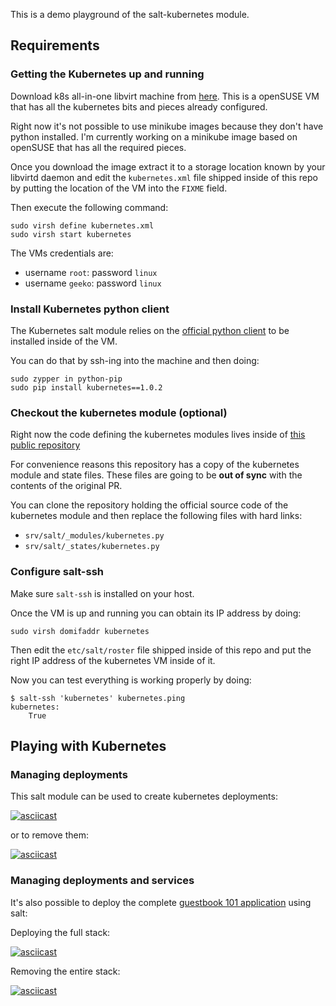This is a demo playground of the salt-kubernetes module.

## Requirements

### Getting the Kubernetes up and running

Download k8s all-in-one libvirt machine from [here](https://filr.attachmategroup.com/ssf/s/readFile/share/88236/4263111497095896051/publicLink/kubernetes-101.qcow2.xz).
This is a openSUSE VM that has all the kubernetes bits and pieces already
configured.

Right now it's not possible to use minikube images because they don't have python
installed. I'm currently working on a minikube image based on openSUSE that
has all the required pieces.

Once you download the image extract it to a storage location known by your libvirtd
daemon and edit the `kubernetes.xml` file shipped inside of this repo by putting
the location of the VM into the `FIXME` field.

Then execute the following command:

```
sudo virsh define kubernetes.xml
sudo virsh start kubernetes
```

The VMs credentials are:

  * username `root`: password `linux`
  * username `geeko`: password `linux`

### Install Kubernetes python client

The Kubernetes salt module relies on the
[official python client](https://github.com/kubernetes-incubator/client-python)
to be installed inside of the VM.

You can do that by ssh-ing into the machine and then doing:

```
sudo zypper in python-pip
sudo pip install kubernetes==1.0.2
```

### Checkout the kubernetes module (optional)

Right now the code defining the kubernetes modules lives inside of
[this public repository](https://github.com/flavio/salt/tree/kubernetes-modules)

For convenience reasons this repository has a copy of the kubernetes
module and state files. These files are going to be **out of sync** with the
contents of the original PR.

You can clone the repository holding the official source code of the kubernetes
module and then replace the following files with hard links:

  * `srv/salt/_modules/kubernetes.py`
  * `srv/salt/_states/kubernetes.py`


### Configure salt-ssh

Make sure `salt-ssh` is installed on your host.

Once the VM is up and running you can obtain its IP address by doing:

```
sudo virsh domifaddr kubernetes
```

Then edit the `etc/salt/roster` file shipped inside of this repo and put
the right IP address of the kubernetes VM inside of it.

Now you can test everything is working properly by doing:

```
$ salt-ssh 'kubernetes' kubernetes.ping
kubernetes:
    True
```

## Playing with Kubernetes


### Managing deployments

This salt module can be used to create kubernetes deployments:

[![asciicast](https://asciinema.org/a/103881.png)](https://asciinema.org/a/103881)

or to remove them:

[![asciicast](https://asciinema.org/a/103881.png)](https://asciinema.org/a/103881)

### Managing deployments and services

It's also possible to deploy the complete [guestbook 101 application](https://github.com/kubernetes/kubernetes/tree/master/examples/guestbook) using salt:

Deploying the full stack:

[![asciicast](https://asciinema.org/a/103883.png)](https://asciinema.org/a/103883)

Removing the entire stack:

[![asciicast](https://asciinema.org/a/103884.png)](https://asciinema.org/a/103884)
